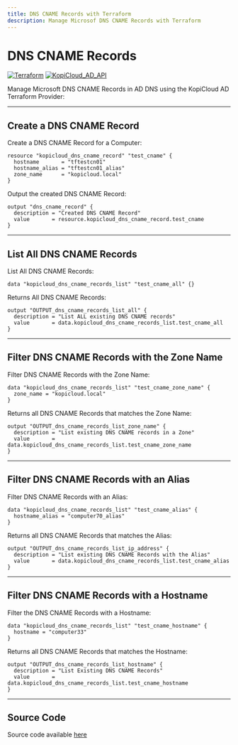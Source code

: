 ```yaml
---
title: DNS CNAME Records with Terraform
description: Manage Microsof DNS CNAME Records with Terraform
---
```


# DNS CNAME Records
[![Terraform](https://img.shields.io/badge/terraform-v1.3+-blue.svg)](https://www.terraform.io/downloads.html) [![KopiCloud_AD_API](https://img.shields.io/badge/kopiCloud_ad-v1.0+-blueviolet.svg)](https://www.kopicloud-ad-api.com)

Manage Microsoft DNS CNAME Records in AD DNS using the KopiCloud AD Terraform Provider:

----

## Create a DNS CNAME Record

Create a DNS CNAME Record for a Computer:

```
resource "kopicloud_dns_cname_record" "test_cname" {
  hostname       = "tftestcn01"
  hostname_alias = "tftestcn01_alias"
  zone_name      = "kopicloud.local"
}
```

Output the created DNS CNAME Record:

```
output "dns_cname_record" {
  description = "Created DNS CNAME Record"
  value       = resource.kopicloud_dns_cname_record.test_cname
}
```

----

## List All DNS CNAME Records

List All DNS CNAME Records:

```
data "kopicloud_dns_cname_records_list" "test_cname_all" {}
```

Returns All DNS CNAME Records:

```
output "OUTPUT_dns_cname_records_list_all" {
  description = "List ALL existing DNS CNAME records"
  value       = data.kopicloud_dns_cname_records_list.test_cname_all
}
```

----

## Filter DNS CNAME Records with the Zone Name

Filter DNS CNAME Records with the Zone Name:

```
data "kopicloud_dns_cname_records_list" "test_cname_zone_name" {
  zone_name = "kopicloud.local"
}
```

Returns all DNS CNAME Records that matches the Zone Name:

```
output "OUTPUT_dns_cname_records_list_zone_name" {
  description = "List existing DNS CNAME records in a Zone"
  value       = data.kopicloud_dns_cname_records_list.test_cname_zone_name
}
```

----

## Filter DNS CNAME Records with an Alias


Filter DNS CNAME Records with an Alias:

```
data "kopicloud_dns_cname_records_list" "test_cname_alias" {
  hostname_alias = "computer70_alias"
}
```

Returns all DNS CNAME Records that matches the Alias:

```
output "OUTPUT_dns_cname_records_list_ip_address" {
  description = "List existing DNS CNAME Records with the Alias"
  value       = data.kopicloud_dns_cname_records_list.test_cname_alias
}
```

----

## Filter DNS CNAME Records with a Hostname

Filter the DNS CNAME Records with a Hostname:

```
data "kopicloud_dns_cname_records_list" "test_cname_hostname" {
  hostname = "computer33"
}
```

Returns all DNS CNAME Records that matches the Hostname:

```
output "OUTPUT_dns_cname_records_list_hostname" {
  description = "List Existing DNS CNAME Records"
  value       = data.kopicloud_dns_cname_records_list.test_cname_hostname
}
```

----

## Source Code

Source code available [here](https://github.com/KopiCloud-AD-API/terraform-kopicloud-ad-api-dns-cname-records)

